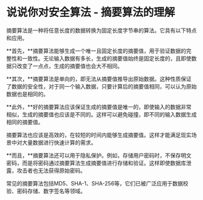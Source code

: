 # 说说你对安全算法 - 摘要算法的理解

摘要算法是一种将任意长度的数据转换为固定长度字节串的算法。它具有以下特点和应用。

**首先，**摘要算法能够生成一个唯一且固定长度的摘要值，用于验证数据的完整性和一致性。无论输入数据有多长，生成的摘要值始终是固定长度的，且即使数据只改变了一点点，生成的摘要值也会大不相同。

**其次，**摘要算法是单向的，即无法从摘要值推导出原始数据。这种性质保证了数据的安全性，对于同一个输入数据，只要计算后的摘要值相同，可以认为原始数据也是相同的。

**此外，**好的摘要算法应该保证生成的摘要值是唯一的，即使输入的数据非常相似，生成的摘要值也应该是不同的。这样可以避免碰撞，即不同的输入数据生成相同的摘要值。

摘要算法也应该是高效的，在较短的时间内能够生成摘要值。这样才能满足现实场景中对大量数据进行快速计算的需求。

**而且，**摘要算法还可以用于隐私保护。例如，存储用户密码时，不保存明文密码，而是将密码通过摘要算法生成摘要值进行存储和验证。这样即使数据库泄露，攻击者也无法获得原始密码。

常见的摘要算法包括MD5、SHA-1、SHA-256等，它们已被广泛应用于数据校验、密码存储、数字签名等领域。
